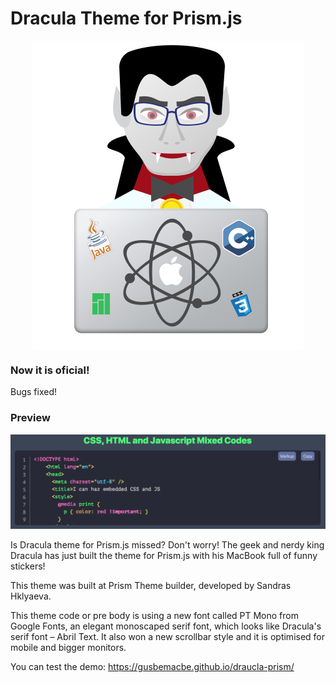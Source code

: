 # Dracula Theme for Prism.js

<p align="center">
<img alt="Vampiro Geek" src="images/vampiro-geek.svg" style="display: block; height: auto; margin: 0 auto; max-width: 100%; text-align: center;">
</p>

### Now it is oficial!

Bugs fixed!

### Preview

![Preview](images/previsao.png)

Is Dracula theme for Prism.js missed? Don't worry! The geek and nerdy king Dracula has just built the theme for Prism.js with his MacBook full of funny stickers!

This theme was built at Prism Theme builder, developed by Sandras Hklyaeva. 

This theme code or pre body is using a new font called PT Mono from Google Fonts, an elegant monoscaped serif font, which looks like Dracula's serif font – Abril Text. It also won a new scrollbar style and it is optimised for mobile and bigger monitors.

You can test the demo:
https://gusbemacbe.github.io/draucla-prism/ 
